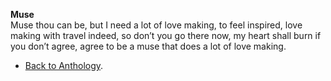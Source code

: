 **Muse**  
Muse thou can be, but I need a lot of love making, to feel inspired, love making with travel indeed, so don’t you go there now, my heart shall burn if you don’t agree, agree to be a muse that does a lot of love making.  

- <a href="https://kushalsamant.github.io/anthology.html">Back to Anthology</a>.  